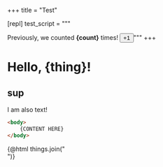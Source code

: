 +++
title = "Test"

[repl]
    test_script = """<script>
    let count = 0;

    function on_click(event) {
        event.preventDefault();

        count += 1;
    }

</script>

Previously, we counted <b>{count}</b> times!
<button on:click={on_click}>+1</button>"""
+++

<script context="module">
    export let thing = "world";
</script>

<script>
    import {HorizontalRepl} from "svelte-simple-repl";

    const things = ["hello", "hi", "waddup!"];
</script>

# Hello, {thing}!

<HorizontalRepl value={FRONTMATTER.repl.test_script}></HorizontalRepl>

<h2>sup</h2>

I am also text!

```html but also
<body>
    {CONTENT HERE}
</body>
```

{@html things.join("<br />")}
